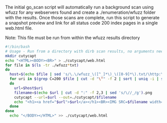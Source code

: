 The initial go_scan script will automatically run a background scan using wfuzz for any webservers found and create a ./enumeration/wfuzz folder with the results.  Once those scans are complete, run this script to generate a snapshot preview and link for all status code 200 index pages in a single web.html file. 

Note: This file must be run from within the wfuzz results directory

```bash
#!/bin/bash
# Usage - Run from a directory with dirb scan results, no arguments needed
mkdir cutycapt
echo "<HTML><BODY><BR>" > ./cutycapt/web.html
for file in $(ls -tr ./wfuzz*txt)
do
  host=$(echo $file | sed 's/\.\/wfuzz_\([^_]*\)_\([0-9]*\).txt/\http:\/\/\1:\2\//g')
  for uri in $(grep C=200 $file | cut -d "\"" -f 2 | sort | uniq -i | sed 's/ - /\//g'); 
  do
    url=$host$uri
    filename=$(echo $url | cut -d ":" -f 2,3 | sed 's/\//_/g').png
    cutycapt --url=$url --out=./cutycapt/$filename
    echo "<h1><a href="$url">$url</a></h1><BR><IMG SRC=$filename width=600><BR>" >> ./cutycapt/web.html
  done
done
  echo "</BODY></HTML>" >> ./cutycapt/web.html
```

